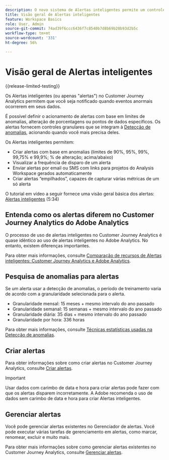 ```yaml
---
description: O novo sistema de Alertas inteligentes permite um controle mais detalhado dos alertas e integra a detecção de anomalias ao sistema de alertas.
title: Visão geral de Alertas inteligentes
feature: Workspace Basics
role: User, Admin
source-git-commit: 74ad39f6ccc6436f7c8540b7d8b69b20b93d2b5c
workflow-type: tm+mt
source-wordcount: '331'
ht-degree: 56%

---
```


# Visão geral de Alertas inteligentes

{{release-limited-testing}}

Os Alertas inteligentes (ou apenas &quot;alertas&quot;) no Customer Journey Analytics permitem que você seja notificado quando eventos anormais ocorrerem em seus dados.

É possível definir o acionamento de alertas com base em limites de anomalias, alteração de porcentagens ou pontos de dados específicos. Os alertas fornecem controles granulares que se integram à [Detecção de anomalias](/help/analysis-workspace/c-anomaly-detection/anomaly-detection.md), acionando quando você mais precisa deles.

Os Alertas inteligentes permitem:

* Criar alertas com base em anomalias (limites de 90%, 95%, 99%, 99,75% e 99,9%; % de alteração; acima/abaixo)
* Visualizar a frequência de disparo de um alerta
* Enviar alertas por email ou SMS com links para projetos do Analysis Workspace gerados automaticamente
* Criar alertas “empilhados”, capazes de capturar várias métricas de um só alerta

O tutorial em vídeo a seguir fornece uma visão geral básica dos alertas: [Alertas inteligentes](https://experienceleague.adobe.com/docs/analytics-learn/tutorials/data-science/intelligent-alerts.html?lang=pt-BR) (5:34)

## Entenda como os alertas diferem no Customer Journey Analytics do Adobe Analytics

O processo de uso de alertas inteligentes no Customer Journey Analytics é quase idêntico ao uso de alertas inteligentes no Adobe Analytics. No entanto, existem diferenças importantes.

Para obter mais informações, consulte [Comparação de recursos de Alertas inteligentes: Customer Journey Analytics e Adobe Analytics](/help/analysis-workspace/c-intelligent-alerts/alerts-feature-comparison.md).

## Pesquisa de anomalias para alertas

Se um alerta usar a detecção de anomalias, o período de treinamento varia de acordo com a granularidade selecionada para o alerta.

* Granularidade mensal: 15 meses + mesmo intervalo do ano passado
* Granularidade semanal: 15 semanas + mesmo intervalo do ano passado
* Granularidade diária: 35 dias + mesmo intervalo do ano passado
* Granularidade por hora: 336 horas

Para obter mais informações, consulte [Técnicas estatísticas usadas na Detecção de anomalias](/help/analysis-workspace/c-anomaly-detection/statistics-anomaly-detection.md).

## Criar alertas

Para obter informações sobre como criar alertas no Customer Journey Analytics, consulte [Criar alertas](/help/analysis-workspace/c-intelligent-alerts/alert-builder.md).

>[!IMPORTANT]
>
>Usar dados com carimbo de data e hora para criar alertas pode fazer com que os alertas disparem incorretamente. A Adobe recomenda o uso de dados sem carimbo de data e hora para criar Alertas inteligentes.

## Gerenciar alertas

Você pode gerenciar alertas existentes no Gerenciador de alertas. Você pode executar várias tarefas de gerenciamento em alertas, como marcar, renomear, excluir e muito mais.

Para obter mais informações sobre como gerenciar alertas existentes no Customer Journey Analytics, consulte [Gerenciar alertas](/help/analysis-workspace/c-intelligent-alerts/alert-manager.md).

